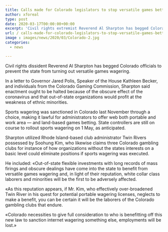 ```yaml
---
title: Calls made for Colorado legislators to stop versatile games betting
author: xforeal 
type: post
date: 2020-03-17T00:00:00+00:00
excerpt: 'Civil rights extremist Reverend Al Sharpton has begged Colorado administrators to prevent the state from turning out portable games betting '
url: / calls-made-for-colorado-legislators-to-stop-versatile-games-betting/
image : images/news/2020/03/Colorado-2.jpg
categories:
  - news

---
```

Civil rights dissident Reverend Al Sharpton has begged Colorado officials to prevent the state from turning out versatile games wagering. 

In a letter to Governor Jared Polis, Speaker of the House Kathleen Becker, and individuals from the Colorado Gaming Commission, Sharpton said enactment ought to be halted because of the obscure effect of the coronavirus and that out-of-state organizations would profit at the weakness of ethnic minorities. 

Sports wagering was sanctioned in Colorado last November through a choice, making it lawful for administrators to offer web both portable and work area &#8212; and land-based games betting. State controllers are still on course to rollout sports wagering on 1 May, as anticipated. 

Sharpton utilized Rhode Island-based club administrator Twin Rivers possessed by Soohung Kim, who likewise claims three Colorado gambling clubs for instance of how organizations without the states interests on a basic level could eliminate positions if sports wagering was executed. 

He included: &#171;Out-of-state flexible investments with long records of mass firings and obscure dealings have come into the state to benefit from versatile games wagering and, in light of their reputation, white collar class laborers and minorities will be the first to be adversely affected. 

&#171;As this reputation appears, if Mr. Kim, who effectively over-broadened Twin River in his quest for potential portable wagering licenses, neglects to make a benefit, you can be certain it will be the laborers of the Colorado gambling clubs that endure. 

&#171;Colorado necessities to give full consideration to who is benefitting off this new law to sanction internet wagering something else, employments will be lost.&#187;